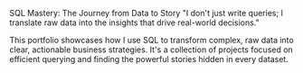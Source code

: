 SQL Mastery: The Journey from Data to Story
"I don't just write queries; I translate raw data into the insights that drive real-world decisions."

This portfolio showcases how I use SQL to transform complex, raw data into clear, actionable business strategies. 
It's a collection of projects focused on efficient querying and finding the powerful stories hidden in every dataset.
